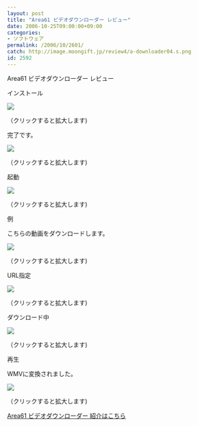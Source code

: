 ```yaml
---
layout: post
title: "Area61 ビデオダウンローダー レビュー"
date: 2006-10-25T09:00:00+09:00
categories:
- ソフトウェア
permalink: /2006/10/2601/
catch: http://image.moongift.jp/review4/a-downloader04.s.png
id: 2592
---
```

Area61 ビデオダウンローダー レビュー  
<!--more-->

インストール

  

[![](http://image.moongift.jp/review4/a-downloader01.s.png)](http://image.moongift.jp/review4/a-downloader01.png)  
  
（クリックすると拡大します)

  

完了です。

  

[![](http://image.moongift.jp/review4/a-downloader02.s.png)](http://image.moongift.jp/review4/a-downloader02.png)  
  
（クリックすると拡大します)

  

起動

  

[![](http://image.moongift.jp/review4/a-downloader03.s.png)](http://image.moongift.jp/review4/a-downloader03.png)  
  
（クリックすると拡大します)

  

例

  

こちらの動画をダウンロードします。

  

[![](http://image.moongift.jp/review4/a-downloader04.s.png)](http://image.moongift.jp/review4/a-downloader04.png)  
  
（クリックすると拡大します)

  

URL指定

  

[![](http://image.moongift.jp/review4/a-downloader05.s.png)](http://image.moongift.jp/review4/a-downloader05.png)  
  
（クリックすると拡大します)

  

ダウンロード中

  

  

[![](http://image.moongift.jp/review4/a-downloader06.s.png)](http://image.moongift.jp/review4/a-downloader06.png)  
  
（クリックすると拡大します)

  

再生

  

WMVに変換されました。

  

[![](http://image.moongift.jp/review4/a-downloader07.s.png)](http://image.moongift.jp/review4/a-downloader07.png)  
  
（クリックすると拡大します)

  

[Area61 ビデオダウンローダー 紹介はこちら](http://fw.moongift.jp/intro/i-2600.html)

